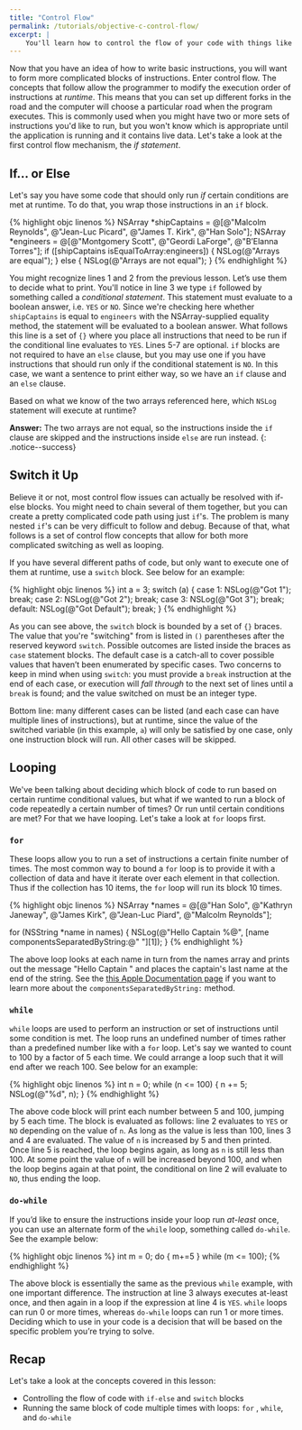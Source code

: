 ```yaml
---
title: "Control Flow"
permalink: /tutorials/objective-c-control-flow/
excerpt: |
    You'll learn how to control the flow of your code with things like if-statements and for-loops.
---
```


Now that you have an idea of how to write basic instructions, you will want to form more complicated blocks of instructions. Enter control flow. The concepts that follow allow the programmer to modify the execution order of instructions at *runtime*. This means that you can set up different forks in the road and the computer will choose a particular road when the program executes. This is commonly used when you might have two or more sets of instructions you'd like to run, but you won't know which is appropriate until the application is running and it contains live data. Let's take a look at the first control flow mechanism, the *if statement*.

## If... or Else

Let's say you have some code that should only run *if* certain conditions are met at runtime. To do that, you wrap those instructions in an `if` block.

{% highlight objc linenos %}
NSArray *shipCaptains = @[@"Malcolm Reynolds", @"Jean-Luc Picard", @"James T. Kirk", @"Han Solo"];
NSArray *engineers = @[@"Montgomery Scott", @"Geordi LaForge", @"B’Elanna Torres"];
if ([shipCaptains isEqualToArray:engineers]) {
    NSLog(@"Arrays are equal");
} else {
    NSLog(@"Arrays are not equal");
}
{% endhighlight %}

You might recognize lines 1 and 2 from the previous lesson. Let’s use them to decide what to print. You'll notice in line 3 we type `if` followed by something called a *conditional statement*. This statement must evaluate to a boolean answer, i.e. `YES` or `NO`. Since we're checking here whether `shipCaptains`  is equal to `engineers` with the NSArray-supplied equality method, the statement will be evaluated to a boolean answer. What follows this line is a set of `{}` where you place all instructions that need to be run if the conditional line evaluates to `YES`. Lines 5-7 are optional. `if` blocks are not required to have an `else` clause, but you may use one if you have instructions that should run only if the conditional statement is `NO`. In this case, we want a sentence to print either way, so we have an `if` clause and an `else` clause.

Based on what we know of the two arrays referenced here, which `NSLog` statement will execute at runtime?

**Answer:** The two arrays are not equal, so the instructions inside the `if` clause are skipped and the instructions inside `else` are run instead.
{: .notice--success}

## Switch it Up

Believe it or not, most control flow issues can actually be resolved with if-else blocks. You might need to chain several of them together, but you can create a pretty complicated code path using just `if`'s. The problem is many nested `if`'s can be very difficult to follow and debug. Because of that, what follows is a set of control flow concepts that allow for both more complicated switching as well as looping.

If you have several different paths of code, but only want to execute one of them at runtime, use a `switch` block. See below for an example:

{% highlight objc linenos %}
int a = 3;
switch (a) {
case 1:
    NSLog(@"Got 1");
    break;
case 2:
    NSLog(@"Got 2");
    break;
case 3:
    NSLog(@"Got 3");
    break;
default:
    NSLog(@"Got Default");
    break;
}
{% endhighlight %}

As you can see above, the `switch` block is bounded by a set of `{}` braces. The value that you're "switching" from is listed in `()` parentheses after the reserved keyword `switch`. Possible outcomes are listed inside the braces as `case` statement blocks. The default case is a catch-all to cover possible values that haven’t been enumerated by specific cases. Two concerns to keep in mind when using `switch`: you must provide a `break` instruction at the end of each case, or execution will *fall through* to the next set of lines until a `break` is found; and the value switched on must be an integer type.

Bottom line: many different cases can be listed (and each case can have multiple lines of instructions), but at runtime, since the value of the switched variable (in this example, `a`) will only be satisfied by one case, only one instruction block will run. All other cases will be skipped.

## Looping

We've been talking about deciding which block of code to run based on certain runtime conditional values, but what if we wanted to run a block of code repeatedly a certain number of times? Or run until certain conditions are met? For that we have looping. Let's take a look at `for` loops first.

### `for`

These loops allow you to run a set of instructions a certain finite number of times. The most common way to bound a `for` loop is to provide it with a collection of data and have it iterate over each element in that collection. Thus if the collection has 10 items, the `for` loop will run its block 10 times.

{% highlight objc linenos %}
NSArray *names = @[@"Han Solo", @"Kathryn Janeway", @"James Kirk", @"Jean-Luc Piard", @"Malcolm Reynolds"];

for (NSString *name in names) {
    NSLog(@"Hello Captain %@", [name componentsSeparatedByString:@" "][1]);
}
{% endhighlight %}

The above loop looks at each name in turn from the names array and prints out the message "Hello Captain " and places the captain's last name at the end of the string. See the [this Apple Documentation page](https://developer.apple.com/documentation/foundation/nsstring/1413214-componentsseparatedbystring?language=objc) if you want to learn more about the `componentsSeparatedByString:` method.

### `while`

`while` loops are used to perform an instruction or set of instructions until some condition is met. The loop runs an undefined number of times rather than a predefined number like with a `for` loop. Let's say we wanted to count to 100 by a factor of 5 each time. We could arrange a loop such that it will end after we reach 100. See below for an example:

{% highlight objc linenos %}
int n = 0;
while (n <= 100) {
    n += 5;
    NSLog(@"%d", n);
}
{% endhighlight %}

The above code block will print each number between 5 and 100, jumping by 5 each time. The block is evaluated as follows: line 2 evaluates to `YES` or `NO` depending on the value of `n`. As long as the value is less than 100, lines 3 and 4 are evaluated. The value of `n` is increased by 5 and then printed. Once line 5 is reached, the loop begins again, as long as `n` is still less than 100. At some point the value of `n` will be increased beyond 100, and when the loop begins again at that point, the conditional on line 2 will evaluate to `NO`, thus ending the loop.

### `do-while`

If you’d like to ensure the instructions inside your loop run *at-least* once, you can use an alternate form of the `while` loop, something called `do-while`. See the example below:

{% highlight objc linenos %}
int m = 0;
do {
    m+=5
} while (m <= 100);
{% endhighlight %}

The above block is essentially the same as the previous `while` example, with one important difference. The instruction at line 3 always executes at-least once, and then again in a loop if the expression at line 4 is `YES`. `while`  loops can run 0 or more times, whereas `do-while` loops can run 1 or more times. Deciding which to use in your code is a decision that will be based on the specific problem you’re trying to solve.

## Recap
Let's take a look at the concepts covered in this lesson:

* Controlling the flow of code with `if-else` and `switch` blocks
* Running the same block of code multiple times with loops: `for` , `while`, and `do-while`
